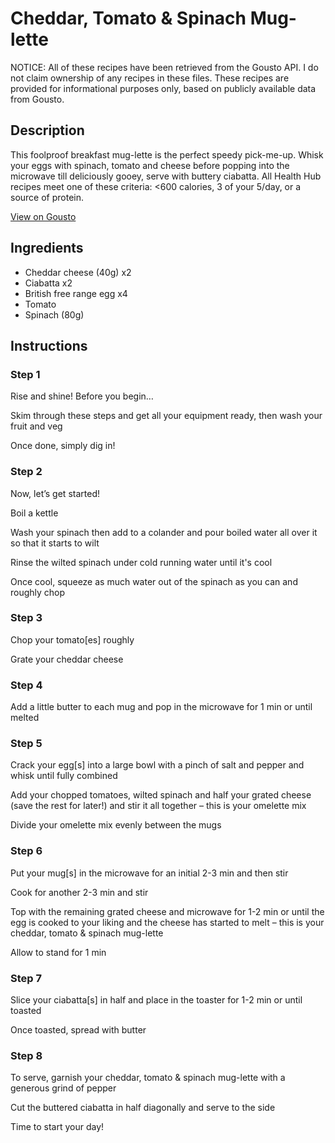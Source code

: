 # Cheddar, Tomato & Spinach Mug-lette

NOTICE: All of these recipes have been retrieved from the Gousto API. I do not claim ownership of any recipes in these files. These recipes are provided for informational purposes only, based on publicly available data from Gousto.

## Description

This foolproof breakfast mug-lette is the perfect speedy pick-me-up. Whisk your eggs with spinach, tomato and cheese before popping into the microwave till deliciously gooey, serve with buttery ciabatta. All Health Hub recipes meet one of these criteria: <600 calories, 3 of your 5/day, or a source of protein.


[View on Gousto](https://www.gousto.co.uk/recipes/cookbook/cheddar-tomato-spinach-mug-lette)

## Ingredients

- Cheddar cheese (40g) x2
- Ciabatta x2
- British free range egg x4
- Tomato
- Spinach (80g)

## Instructions


### Step 1

Rise and shine! Before you begin…

Skim through these steps and get all your equipment ready, then wash your fruit and veg

Once done, simply dig in!


### Step 2

Now, let’s get started!

Boil a kettle

Wash your spinach then add to a colander and pour boiled water all over it so that it starts to wilt

Rinse the wilted spinach under cold running water until it's cool

Once cool, squeeze as much water out of the spinach as you can and roughly chop


### Step 3

Chop your tomato[es] roughly

Grate your cheddar cheese


### Step 4

Add a little butter to each mug and pop in the microwave for 1 min or until melted


### Step 5

Crack your egg[s] into a large bowl with a pinch of salt and pepper and whisk until fully combined

Add your chopped tomatoes, wilted spinach and half your grated cheese (save the rest for later!) and stir it all together – this is your omelette mix

Divide your omelette mix evenly between the mugs


### Step 6

Put your mug[s] in the microwave for an initial 2-3 min and then stir

Cook for another 2-3 min and stir

Top with the remaining grated cheese and microwave for 1-2 min or until the egg is cooked to your liking and the cheese has started to melt – this is your cheddar, tomato & spinach mug-lette

Allow to stand for 1 min


### Step 7

Slice your ciabatta[s] in half and place in the toaster for 1-2 min or until toasted

Once toasted, spread with butter

### Step 8

To serve, garnish your cheddar, tomato & spinach mug-lette with a generous grind of pepper

Cut the buttered ciabatta in half diagonally and serve to the side

Time to start your day!

